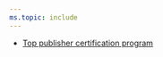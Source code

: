 ```yaml
---
ms.topic: include
---
```


- [Top publisher certification program](#top-publisher-certification-program)
